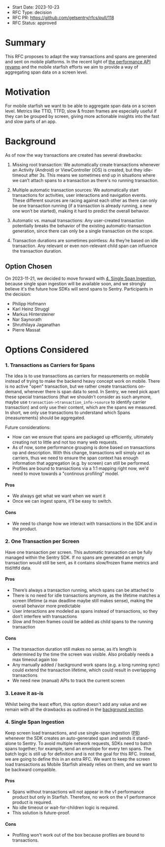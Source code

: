 - Start Date: 2023-10-23
- RFC Type: decision
- RFC PR: https://github.com/getsentry/rfcs/pull/118
- RFC Status: approved

# Summary

This RFC proposes to adapt the way transactions and spans are generated and sent on mobile platforms. In the recent light of [the performance API revamp](0101-revamping-the-sdk-performance-api.md) and the mobile starfish efforts we aim to provide a way of aggregating span data on a screen level.

# Motivation

For mobile starfish we want to be able to aggregate span data on a screen level. Metrics like TTID, TTFD, slow & frozen frames are especially useful if they can be grouped by screen, giving more actionable insights into the fast and slow parts of an app.

# Background

As of now the way transactions are created has several drawbacks:

1. Missing root transaction: We automatically create transactions whenever an Activity (Android) or ViewController (iOS) is created, but they idle-timeout after 3s. This means we sometimes end up in situations where we can’t attach spans to a transaction as there's no running transaction.

2. Multiple automatic transaction sources: We automatically start transactions for activities, user interactions and navigation events. These different sources are racing against each other as there can only be one transaction running (if a transaction is already running, a new one won’t be started), making it hard to predict the overall behavior.

3. Automatic vs. manual transactions: Any user-created transaction potentially breaks the behavior of the existing automatic-transaction generation, since there can only be a single transaction on the scope.

4. Transaction durations are sometimes pointless: As they’re based on idle transaction. Any relevant or even non-relevant child span can influence the transaction duration.

## Option Chosen

On 2023-11-21, we decided to move forward with [4. Single Span Ingestion](#option-4), because single span ingestion will be available soon, and we strongly believe it's the future how SDKs will send spans to Sentry. Participants in the decision:

- Philipp Hofmann
- Karl Heinz Struggl
- Markus Hintersteiner
- Nar Saynorath
- Shruthilaya Jaganathan
- Pierre Massat

# Options Considered

### 1. Transactions as Carriers for Spans

The idea is to use transactions as carriers for measurements on mobile instead of trying to make the backend heavy concept work on mobile. There is no active "open" transaction, but we rather create transactions on-demand, whenever there is span data to send.
In Sentry, we need pick apart these special transactions (that we shouldn’t consider as such anymore, maybe use `transaction->transaction_info->source` to identify carrier transaction) and only use their content, which are the spans we measured. In short, we only use transactions to understand which Spans (measurements) should be aggregated.

Future considerations:
* How can we ensure that spans are packaged up efficiently, ultimately creating not to little and not too many web requests.
* As of now, some performance grouping is done based on transactions op and description. With this change, transactions will simply act as carriers, thus we need to ensure the span context has enough information that aggregation (e.g. by screen) can still be performed.
* Profiles are bound to transactions via a 1:1 mapping right now, we'd need to move towards a "continous profiling" model.

#### Pros

- We always get what we want when we want it
- Once we can ingest spans, it’ll be easy to switch.

#### Cons

- We need to change how we interact with transactions in the SDK and in the product.

### 2. One Transaction per Screen

Have one transaction per screen. This automatic transaction can be fully managed within the Sentry SDK. If no spans are generated an empty transaction would still be sent, as it contains slow/frozen frame metrics and ttid/ttfd data.

#### Pros

- There’s always a transaction running, which spans can be attached to
- There is no need for idle transactions anymore, as the lifetime matches a screen lifetime (a max deadline maybe still makes sense), making the overall behavior more predictable
- User interactions are modeled as spans instead of transactions, so they don’t interfere with transactions
- Slow and frozen frames could be added as child spans to the running transaction

#### Cons

- The transaction duration still makes no sense, as it’s length is determined by the time the screen was visible. Also probably needs a max timeout again too
- Any manually added / background work spans (e.g. a long running sync) could extend the transaction lifetime, which could result in overlapping transactions
- We need new (manual) APIs to track the current screen

### 3. Leave it as-is

Whilst being the least effort, this option doesn't add any value and we remain with all the drawbacks as outlined in the [background section](#background).

### 4. Single Span Ingestion <a name="option-4"></a>

Keep screen load transactions, and use single-span ingestion ([PR](https://github.com/getsentry/relay/pull/2620)) whenever the SDK creates an auto-generated span and sends it stand-alone to Sentry. To avoid multiple network requests, SDKs need to batch spans together; for example, send an envelope for every ten spans. The batch logic is still up for definition and is not the goal for this RFC. Instead, we are going to define this in an extra RFC.
We want to keep the screen load transactions as Mobile Starfish already relies on them, and we want to be backward compatible.

#### Pros

- Spans without transactions will not appear in the v1 performance product but only in Starfish. Therefore, no work on the v1 performance product is required.
- No idle timeout or wait-for-children logic is required.
- This solution is future-proof.

#### Cons

- Profiling won't work out of the box because profiles are bound to transactions.
